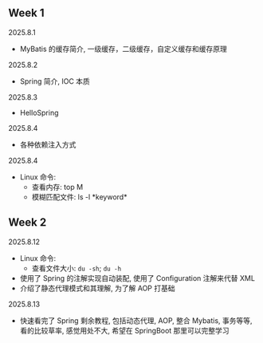 ## Week 1

2025.8.1

* MyBatis 的缓存简介, 一级缓存，二级缓存，自定义缓存和缓存原理

2025.8.2

* Spring 简介, IOC 本质

2025.8.3

* HelloSpring

2025.8.4

* 各种依赖注入方式

2025.8.4

* Linux 命令:
    * 查看内存: top M
    * 模糊匹配文件: ls -l  \*keyword\*
    
## Week 2  

2025.8.12

* Linux 命令:
    * 查看文件大小: `du -sh`; `du -h`
* 使用了 Spring 的注解实现自动装配, 使用了 Configuration 注解来代替 XML
* 介绍了静态代理模式和其理解, 为了解 AOP 打基础

2025.8.13

* 快速看完了 Spring 剩余教程, 包括动态代理, AOP, 整合 Mybatis, 事务等等, 看的比较草率, 感觉用处不大, 希望在 SpringBoot 那里可以完整学习
